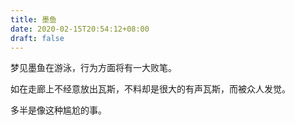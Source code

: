 ```yaml
---
title: 墨鱼
date: 2020-02-15T20:54:12+08:00
draft: false
---
```


梦见墨鱼在游泳，行为方面将有一大败笔。

如在走廊上不经意放出瓦斯，不料却是很大的有声瓦斯，而被众人发觉。

多半是像这种尴尬的事。

